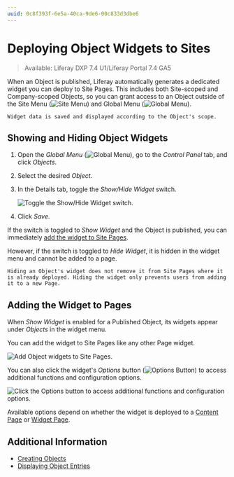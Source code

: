 ```yaml
---
uuid: 0c8f393f-6e5a-40ca-9de6-00c833d3dbe6
---
```

# Deploying Object Widgets to Sites

> Available: Liferay DXP 7.4 U1/Liferay Portal 7.4 GA5

When an Object is published, Liferay automatically generates a dedicated widget you can deploy to Site Pages. This includes both Site-scoped and Company-scoped Objects, so you can grant access to an Object outside of the Site Menu (![Site Menu](../../images/icon-menu.png)) and Global Menu (![Global Menu](../../images/icon-applications-menu.png)).

```{note}
Widget data is saved and displayed according to the Object's scope.
```

## Showing and Hiding Object Widgets

1. Open the *Global Menu* (![Global Menu](../../images/icon-applications-menu.png)), go to the *Control Panel* tab, and click *Objects*.

1. Select the desired *Object*.

1. In the Details tab, toggle the *Show/Hide Widget* switch.

   ![Toggle the Show/Hide Widget switch.](./deploying-object-widgets-to-sites/images/01.png)

1. Click *Save*.

If the switch is toggled to *Show Widget* and the Object is published, you can immediately [add the widget to Site Pages](#adding-the-widget-to-pages).

However, if the switch is toggled to *Hide Widget*, it is hidden in the widget menu and cannot be added to a page.

```{note}
Hiding an Object's widget does not remove it from Site Pages where it is already deployed. Hiding the widget only prevents users from adding it to a new Page.
```

## Adding the Widget to Pages

When *Show Widget* is enabled for a Published Object, its widgets appear under *Objects* in the widget menu.

You can add the widget to Site Pages like any other Page widget.

![Add Object widgets to Site Pages.](./deploying-object-widgets-to-sites/images/02.png)

You can also click the widget's *Options* button (![Options Button](../../images/icon-actions.png)) to access additional functions and configuration options.

![Click the Options button to access additional functions and configuration options.](./deploying-object-widgets-to-sites/images/03.png)

Available options depend on whether the widget is deployed to a [Content Page](../../site-building/creating-pages/using-content-pages/using-widgets-on-a-content-page.md) or [Widget Page](../../site-building/creating-pages/using-widget-pages.md).

## Additional Information

* [Creating Objects](./creating-and-managing-objects/creating-objects.md)
* [Displaying Object Entries](./displaying-object-entries.md)
